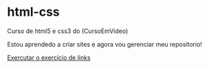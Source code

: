 # html-css
 Curso de html5 e css3 do (CursoEmVideo)

Estou aprendedo a criar sites e agora vou gerenciar meu reposítorio!

<a href="C:\Users\MEN\Documents\estudos\html-css\exercicio\ex001">Exercutar o exercício de links</a>
